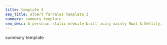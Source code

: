 ```yaml
---
title: template 3
seo_title: albert farrales template 3
summary: summary template
seo_desc: A personal static website built using mainly Nuxt & Netlify. Very high performance on tests with Google Lighthouse.
---
```


summary template
